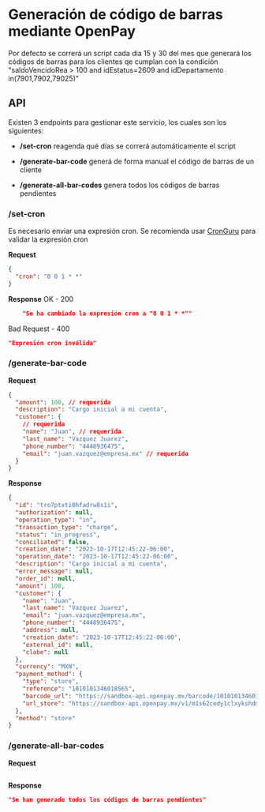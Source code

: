 # Generación de código de barras mediante OpenPay

Por defecto se correrá un script cada día 15 y 30 del mes que generará los códigos de barras para los clientes qe cumplan con la condición "saldoVencidoRea > 100 and idEstatus=2609 and idDepartamento in(7901,7902,79025)"

## API

Existen 3 endpoints para gestionar este servicio, los cuales son los siguientes:

- **/set-cron** reagenda qué días se correrá automáticamente el script

- **/generate-bar-code** generá de forma manual el código de barras de un cliente

- **/generate-all-bar-codes** genera todos los códigos de barras pendientes

### /set-cron

Es necesario enviar una expresión cron. Se recomienda usar [CronGuru](https://crontab.guru/) para validar la expresión cron

**Request**

```json
{
  "cron": "0 0 1 * *"
}
```

**Response**
OK - 200

```json
	"Se ha cambiado la expresión cron a "0 0 1 * *""
```

Bad Request - 400

```json
"Expresión cron inválida"
```

### /generate-bar-code

**Request**

```json
{
  "amount": 100, // requerida
  "description": "Cargo inicial a mi cuenta",
  "customer": {
    // requerida
    "name": "Juan", // requerida
    "last_name": "Vazquez Juarez",
    "phone_number": "4448936475",
    "email": "juan.vazquez@empresa.mx" // requerida
  }
}
```

**Response**

```json
{
  "id": "tro7ptxti0hfadrw8s1i",
  "authorization": null,
  "operation_type": "in",
  "transaction_type": "charge",
  "status": "in_progress",
  "conciliated": false,
  "creation_date": "2023-10-17T12:45:22-06:00",
  "operation_date": "2023-10-17T12:45:22-06:00",
  "description": "Cargo inicial a mi cuenta",
  "error_message": null,
  "order_id": null,
  "amount": 100,
  "customer": {
    "name": "Juan",
    "last_name": "Vazquez Juarez",
    "email": "juan.vazquez@empresa.mx",
    "phone_number": "4448936475",
    "address": null,
    "creation_date": "2023-10-17T12:45:22-06:00",
    "external_id": null,
    "clabe": null
  },
  "currency": "MXN",
  "payment_method": {
    "type": "store",
    "reference": "1010101346018565",
    "barcode_url": "https://sandbox-api.openpay.mx/barcode/1010101346018565?width=1&height=45&text=false",
    "url_store": "https://sandbox-api.openpay.mx/v1/m1s62cedy1clxykshdmv/customers/8446031/tro7ptxti0hfadrw8s1i/store_confirm"
  },
  "method": "store"
}
```

### /generate-all-bar-codes

**Request**

```json

```

**Response**

```json
"Se han generado todos los códigos de barras pendientes"
```
